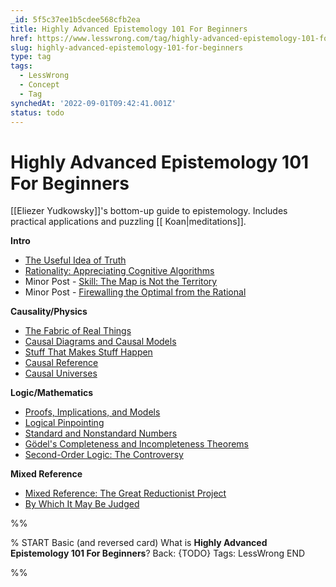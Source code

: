 ```yaml
---
_id: 5f5c37ee1b5cdee568cfb2ea
title: Highly Advanced Epistemology 101 For Beginners
href: https://www.lesswrong.com/tag/highly-advanced-epistemology-101-for-beginners
slug: highly-advanced-epistemology-101-for-beginners
type: tag
tags:
  - LessWrong
  - Concept
  - Tag
synchedAt: '2022-09-01T09:42:41.001Z'
status: todo
---
```


# Highly Advanced Epistemology 101 For Beginners

[[Eliezer Yudkowsky]]'s bottom-up guide to epistemology. Includes practical applications and puzzling [[ Koan|meditations]].

**Intro**

- [The Useful Idea of Truth](http://lesswrong.com/lw/eqn/the_useful_idea_of_truth/)
- [Rationality: Appreciating Cognitive Algorithms](http://lesswrong.com/lw/eta/rationality_appreciating_cognitive_algorithms/)
- Minor Post - [Skill: The Map is Not the Territory](http://lesswrong.com/lw/erp/skill_the_map_is_not_the_territory/)
- Minor Post - [Firewalling the Optimal from the Rational](http://lesswrong.com/lw/etf/firewalling_the_optimal_from_the_rational/)

**Causality/Physics**

- [The Fabric of Real Things](http://lesswrong.com/lw/eva/the_fabric_of_real_things/)
- [Causal Diagrams and Causal Models](http://lesswrong.com/lw/ev3/causal_diagrams_and_causal_models/)
- [Stuff That Makes Stuff Happen](http://lesswrong.com/lw/ezu/stuff_that_makes_stuff_happen/)
- [Causal Reference](http://lesswrong.com/lw/f1u/causal_reference/)
- [Causal Universes](http://lesswrong.com/lw/fok/causal_universes/)

**Logic/Mathematics**

- [Proofs, Implications, and Models](http://lesswrong.com/lw/f43/proofs_implications_and_models/)
- [Logical Pinpointing](http://lesswrong.com/lw/f4e/logical_pinpointing/)
- [Standard and Nonstandard Numbers](http://lesswrong.com/lw/g0i/standard_and_nonstandard_numbers/)
- [Gödel's Completeness and Incompleteness Theorems](http://lesswrong.com/lw/g1y/godels_completeness_and_incompleteness_theorems/)
- [Second-Order Logic: The Controversy](http://lesswrong.com/lw/g7n/secondorder_logic_the_controversy/)

**Mixed Reference**

- [Mixed Reference: The Great Reductionist Project](http://lesswrong.com/lw/frz/mixed_reference_the_great_reductionist_project/)
- [By Which It May Be Judged](http://lesswrong.com/lw/fv3/by_which_it_may_be_judged/)


%%

% START
Basic (and reversed card)
What is **Highly Advanced Epistemology 101 For Beginners**?
Back: {TODO}
Tags: LessWrong
END

%%
	
